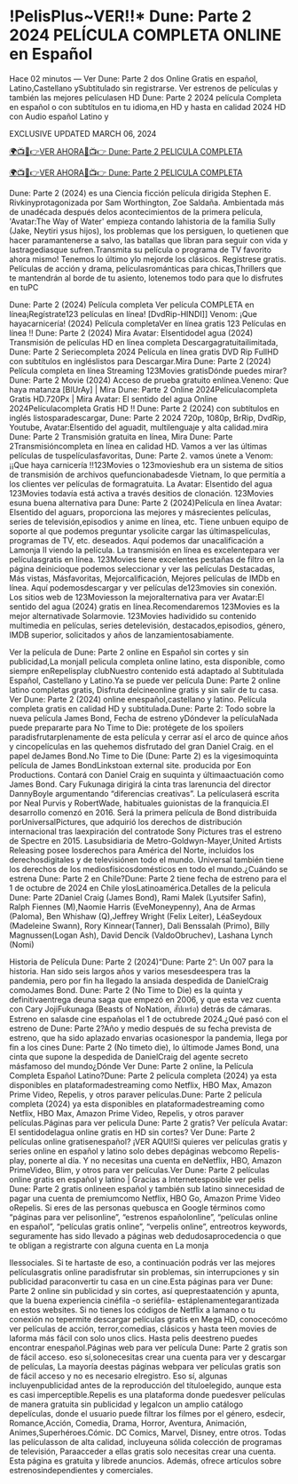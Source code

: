 # !PelisPlus~VER!!* Dune: Parte 2 2024 PELÍCULA COMPLETA ONLINE en Español

Hace 02 minutos — Ver Dune: Parte 2 dos Online Gratis en español, Latino,Castellano ySubtitulado sin registrarse. Ver estrenos de películas y también las mejores películasen HD Dune: Parte 2 2024 película Completa en español o con subtítulos en tu idioma,en HD y hasta en calidad 2024 HD con Audio español Latino y

EXCLUSIVE UPDATED MARCH 06, 2024

[🌍📺📱👉VER AHORA🔴📺👉 Dune: Parte 2 PELICULA COMPLETA](https://premiumfilm.online/es/693134/dune-part-two.html)

[🌍📺📱👉VER AHORA🔴📺👉 Dune: Parte 2 PELICULA COMPLETA](https://premiumfilm.online/es/693134/dune-part-two.html)

Dune: Parte 2 (2024) es una Ciencia ficción película dirigida Stephen E. Rivkinyprotagonizada por Sam Worthington, Zoe Saldaña. Ambientada más de unadécada después delos acontecimientos de la primera película, 'Avatar:The Way of Water' empieza contando lahistoria de la familia Sully (Jake, Neytiri ysus hijos), los problemas que los persiguen, lo quetienen que hacer paramantenerse a salvo, las batallas que libran para seguir con vida y lastragediasque sufren.Transmita su película o programa de TV favorito ahora mismo! Tenemos lo último ylo mejorde los clásicos. Regístrese gratis. Películas de acción y drama, películasrománticas para chicas,Thrillers que te mantendrán al borde de tu asiento, lotenemos todo para que lo disfrutes en tuPC

Dune: Parte 2 (2024) Película completa Ver película COMPLETA en línea¡Regístrate123 películas en línea! [DvdRip-HINDI]] Venom: ¡Que hayacarnicería! (2024) Película completaVer en línea gratis 123 Películas en línea !! Dune: Parte 2 (2024) Mira Avatar: Elsentidodel agua (2024) Transmisión de películas HD en línea completa Descargagratuitailimitada, Dune: Parte 2 Seriecompleta 2024 Película en línea gratis DVD Rip FullHD con subtítulos en ingléslistos para Descargar.Mira Dune: Parte 2 (2024) Película completa en línea Streaming 123Movies gratisDónde puedes mirar? Dune: Parte 2 Movie (2024) Acceso de prueba gratuito enlínea.Veneno: Que haya matanza [BlUrAy] | Mira Dune: Parte 2 Online 2024Películacompleta Gratis HD.720Px | Mira Avatar: El sentido del agua Online 2024Películacompleta Gratis HD !! Dune: Parte 2 (2024) con subtítulos en inglés listosparadescargar, Dune: Parte 2 2024 720p, 1080p, BrRip, DvdRip, Youtube, Avatar:Elsentido del aguadit, multilenguaje y alta calidad.mira Dune: Parte 2 Transmisión gratuita en línea, Mira Dune: Parte 2Transmisióncompleta en línea en calidad HD. Vamos a ver las últimas películas de tuspelículasfavoritas, Dune: Parte 2. vamos únete a Venom: ¡¡Que haya carnicería !!123Movies o 123movieshub era un sistema de sitios de transmisión de archivos quefuncionabadesde Vietnam, lo que permitía a los clientes ver películas de formagratuita. La Avatar: Elsentido del agua 123Movies todavía está activa a través desitios de clonación. 123Movies esuna buena alternativa para Dune: Parte 2 (2024)Película en línea Avatar: Elsentido del aguars, proporciona las mejores y másrecientes películas, series de televisión,episodios y anime en línea, etc. Tiene unbuen equipo de soporte al que podemos preguntar ysolicite cargar las últimaspelículas, programas de TV, etc. deseados. Aquí podemos dar unacalificación a Lamonja II viendo la película. La transmisión en línea es excelentepara ver películasgratis en línea. 123Movies tiene excelentes pestañas de filtro en la página deinicioque podemos seleccionar y ver las películas Destacadas, Más vistas, Másfavoritas, Mejorcalificación, Mejores películas de IMDb en línea. Aquí podemosdescargar y ver películas de123movies sin conexión. Los sitios web de 123Moviesson la mejoralternativa para ver Avatar:El sentido del agua (2024) gratis en línea.Recomendaremos 123Movies es la mejor alternativade Solarmovie. 123Movies hadividido su contenido multimedia en películas, series detelevisión, destacados,episodios, género, IMDB superior, solicitados y años de lanzamientosabiamente.

Ver la película de Dune: Parte 2 online en Español sin cortes y sin publicidad,La monjaII pelicula completa online latino, esta disponible, como siempre enRepelisplay clubNuestro contenido está adaptado al Subtitulada Español, Castellano y Latino.Ya se puede ver película Dune: Parte 2 online latino completas gratis, Disfruta delcineonline gratis y sin salir de tu casa. Ver Dune: Parte 2 (2024) online enespañol,castellano y latino. Película completa gratis en calidad HD y subtitulada.Dune: Parte 2: Todo sobre la nueva película James Bond, Fecha de estreno yDóndever la películaNada puede prepararte para No Time to Die: protégete de los spoilers paradisfrutarplenamente de esta película y cerrar así el arco de quince años y cincopelículas en las quehemos disfrutado del gran Daniel Craig. en el papel deJames Bond.No Time to Die (Dune: Parte 2) es la vigesimoquinta película de James BondLinkstoan external site. producida por Eon Productions. Contará con Daniel Craig en suquinta y últimaactuación como James Bond. Cary Fukunaga dirigirá la cinta tras larenuncia del director DannyBoyle argumentando “diferencias creativas”. La películaserá escrita por Neal Purvis y RobertWade, habituales guionistas de la franquicia.El desarrollo comenzó en 2016. Será la primera película de Bond distribuida porUniversalPictures, que adquirió los derechos de distribución internacional tras laexpiración del contratode Sony Pictures tras el estreno de Spectre en 2015. Lasubsidiaria de Metro-Goldwyn-Mayer,United Artists Releasing posee losderechos para América del Norte, incluidos los derechosdigitales y de televisiónen todo el mundo. Universal también tiene los derechos de los mediosfísicosdomésticos en todo el mundo.¿Cuándo se estrena Dune: Parte 2 en Chile?Dune: Parte 2 tiene fecha de estreno para el 1 de octubre de 2024 en Chile ylosLatinoamérica.Detalles de la pelicula Dune: Parte 2Daniel Craig (James Bond), Rami Malek (Lyutsifer Safin), Ralph Fiennes (M),Naomie Harris (EveMoneypenny), Ana de Armas (Paloma), Ben Whishaw (Q),Jeffrey Wright (Felix Leiter), LéaSeydoux (Madeleine Swann), Rory Kinnear(Tanner), Dali Benssalah (Primo), Billy Magnussen(Logan Ash), David Dencik (ValdoObruchev), Lashana Lynch (Nomi)

Historia de Película Dune: Parte 2 (2024)“Dune: Parte 2”: Un 007 para la historia. Han sido seis largos años y varios mesesdeespera tras la pandemia, pero por fin ha llegado la ansiada despedida de DanielCraig comoJames Bond. Dune: Parte 2 (No Time to Die) es la quinta y definitivaentrega deuna saga que empezó en 2006, y que esta vez cuenta con Cary JojiFukunaga (Beasts of NoNation, สัปเหร่อ) detrás de cámaras. Estreno en salasde cine españolas el 1 de octubrede 2024.¿Qué pasó con el estreno de Dune: Parte 2?Año y medio después de su fecha prevista de estreno, que ha sido aplazado envarias ocasionespor la pandemia, llega por fin a los cines Dune: Parte 2 (No timeto die), lo últimode James Bond, una cinta que supone la despedida de DanielCraig del agente secreto másfamoso del mundo¿Dónde Ver Dune: Parte 2 online, la Película Completa Español Latino?Dune: Parte 2 película completa (2024) ya esta disponibles en plataformadestreaming como Netflix, HBO Max, Amazon Prime Video, Repelis, y otros paraver películas.Dune: Parte 2 película completa (2024) ya esta disponibles en plataformadestreaming como Netflix, HBO Max, Amazon Prime Video, Repelis, y otros paraver películas.Páginas para ver pelicula Dune: Parte 2 gratis? Ver película Avatar: El sentidodelagua online gratis en HD sin cortes? Ver Dune: Parte 2 películas online gratisenespañol? ¡VER AQUI!Si quieres ver películas gratis y series online en español y latino solo debes depáginas webcomo Repelis-play, ponerte al día. Y no necesitas una cuenta en deNetflix, HBO, Amazon PrimeVideo, Blim, y otros para ver películas.Ver Dune: Parte 2 películas online gratis en español y latino | Gracias a Internetesposible ver pelis Dune: Parte 2 gratis onlineen español y también sub latino sinnecesidad de pagar una cuenta de premiumcomo Netflix, HBO Go, Amazon Prime Video oRepelis. Si eres de las personas quebusca en Google términos como “páginas para ver pelisonline”, “estrenos españolonline”, “películas online en español”, “películas gratis online”, “verpelis online”, entreotros keywords, seguramente has sido llevado a páginas web dedudosaprocedencia o que te obligan a registrarte con alguna cuenta en La monja

IIessociales. Si te hartaste de eso, a continuación podrás ver las mejores películasgratis online paradisfrutar sin problemas, sin interrupciones y sin publicidad paraconvertir tu casa en un cine.Esta páginas para ver Dune: Parte 2 online sin publicidad y sin cortes, así queprestaatención y apunta, que la buena experiencia cinéfila -o seriéfila- estáplenamentegarantizada en estos websites. Si no tienes los códigos de Netflix a lamano o tu conexión no tepermite descargar películas gratis en Mega HD, conocecómo ver películas de acción, terror,comedias, clásicos y hasta teen movies de laforma más fácil con solo unos clics. Hasta pelis deestreno puedes encontrar enespañol.Páginas web para ver película Dune: Parte 2 gratis son de fácil acceso. eso sí,solonecesitas crear una cuenta para ver y descargar de películas, La mayoría deestas páginas webpara ver películas gratis son de fácil acceso y no es necesario elregistro. Eso sí, algunas incluyenpublicidad antes de la reproducción del títuloelegido, aunque esta es casi imperceptible.Repelis es una plataforma donde puedesver películas de manera gratuita sin publicidad y legalcon un amplio catálogo depelículas, donde el usuario puede filtrar los filmes por el género, esdecir, Romance,Acción, Comedia, Drama, Horror, Aventura, Animación, Animes,Superhéroes.Cómic. DC Comics, Marvel, Disney, entre otros. Todas las películasson de alta calidad, incluyeuna sólida colección de programas de televisión, Paraacceder a ellas gratis solo necesitas crear una cuenta. Esta página es gratuita y librede anuncios. Además, ofrece artículos sobre estrenosindependientes y comerciales.
